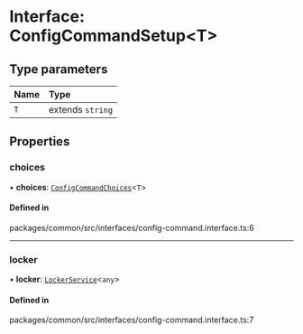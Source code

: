 # Interface: ConfigCommandSetup<T\>

## Type parameters

| Name | Type |
| :------ | :------ |
| `T` | extends `string` |

## Properties

### choices

• **choices**: [`ConfigCommandChoices`](../types/ConfigCommandChoices.md)<`T`\>

#### Defined in

packages/common/src/interfaces/config-command.interface.ts:6

___

### locker

• **locker**: [`LockerService`](../classes/LockerService.md)<`any`\>

#### Defined in

packages/common/src/interfaces/config-command.interface.ts:7
